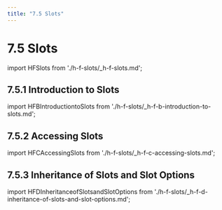 ```yaml
---
title: "7.5 Slots"
---
```


# 7.5 Slots

import HFSlots from './h-f-slots/_h-f-slots.md';

<HFSlots />

## 7.5.1 Introduction to Slots

import HFBIntroductiontoSlots from './h-f-slots/_h-f-b-introduction-to-slots.md';

<HFBIntroductiontoSlots />

## 7.5.2 Accessing Slots

import HFCAccessingSlots from './h-f-slots/_h-f-c-accessing-slots.md';

<HFCAccessingSlots />

## 7.5.3 Inheritance of Slots and Slot Options

import HFDInheritanceofSlotsandSlotOptions from './h-f-slots/_h-f-d-inheritance-of-slots-and-slot-options.md';

<HFDInheritanceofSlotsandSlotOptions />

